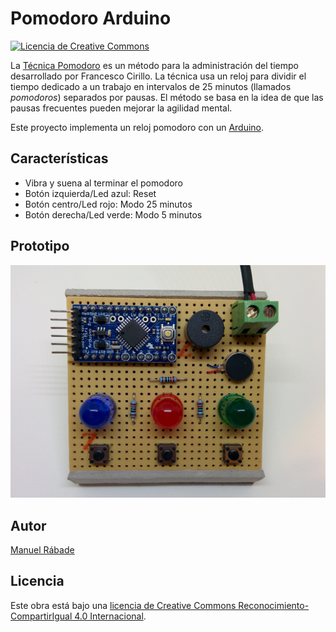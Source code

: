 Pomodoro Arduino
================

[![Licencia de Creative Commons][CC-IMG]][CC-HREF]

La [Técnica Pomodoro](http://pomodorotechnique.com/) es un método para
la administración del tiempo desarrollado por Francesco Cirillo. La
técnica usa un reloj para dividir el tiempo dedicado a un trabajo en
intervalos de 25 minutos (llamados *pomodoros*) separados por
pausas. El método se basa en la idea de que las pausas frecuentes
pueden mejorar la agilidad mental.

Este proyecto implementa un reloj pomodoro con un
[Arduino](http://arduino.cc).

Características
---------------

* Vibra y suena al terminar el pomodoro
* Botón izquierda/Led azul: Reset
* Botón centro/Led rojo: Modo 25 minutos
* Botón derecha/Led verde: Modo 5 minutos

Prototipo
---------

![Prototipo](hardware/PomodoroArduino_prototype.jpg "Prototipo V1")

Autor
-----

[Manuel Rábade](http://rabade.net)

Licencia
--------

Este obra está bajo una [licencia de Creative Commons
Reconocimiento-CompartirIgual 4.0 Internacional][CC-HREF].

[CC-HREF]: http://creativecommons.org/licenses/by-sa/4.0/
[CC-IMG]: http://i.creativecommons.org/l/by-sa/4.0/80x15.png
